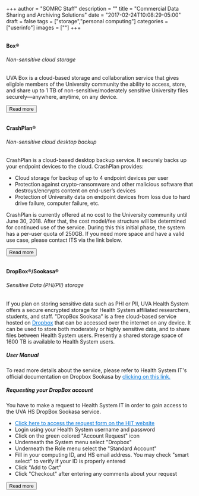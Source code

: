 +++
author = "SOMRC Staff"
description = ""
title = "Commercial Data Sharing and Archiving Solutions"
date = "2017-02-24T10:08:29-05:00"
draft = false
tags = ["storage","personal computing"]
categories = ["userinfo"]
images = [""]
+++


<div class="card-group" style="margin-top:2rem;">
  <div class="card">
  	<div class="card-block">
    	<h4 class="card-title">Box&reg;</h4>
	    <h6 class="card-subtitle mb-2 text-muted">Non-sensitive cloud storage</h6>
    	<p class="card-text">
    		UVA Box is a cloud-based storage and collaboration service that gives eligible members of the University community the ability to access, store, and share up to 1 TB of non-sensitive/moderately sensitive University files securely—anywhere, anytime, on any device.
    	</p>
    	<a href="http://its.virginia.edu/box/" class="card-link"><button class="btn btn-warning">Read more</button></a>
  	</div>
	
</div>
<div class="card-group" style="margin-top:2rem;">
  <div class="card">
  	<div class="card-block">
    	<h4 class="card-title">CrashPlan&reg;</h4>
    	<h6 class="card-subtitle mb-2 text-muted">Non-sensitive cloud desktop backup</h6>
    	<p class="card-text">
    		CrashPlan is a cloud-based desktop backup service. It securely backs up your endpoint devices to the cloud. CrashPlan provides:
    	</p>
    	<p class="card-text">
    		<ul>
			<li>Cloud storage for backup of up to 4 endpoint devices per user</li>
			<li>Protection against crypto-ransomware and other malicious software that destroys/encrypts content on end-user’s devices</li>
			<li>Protection of University data on endpoint devices from loss due to hard drive failure, computer failure, etc.</li>
			</ul>
		</p>
		<p class="card-text">
			CrashPlan is currently offered at no cost to the University community until June 30, 2018. After that, the cost model/fee structure will be determined for continued use of the service. During this this initial phase, the system has a per-user quota of 250GB. If you need more space and have a valid use case, please contact ITS via the link below.
    	</p>
    	<a href="http://its.virginia.edu/crashplan/" class="card-link"><button class="btn btn-warning">Read more</button></a>
  	</div>
	</div>
</div>

<div class="card-group" style="margin-top:2rem;">
  <div class="card">
  	<div class="card-block">
    	<h4 class="card-title">DropBox&reg;/Sookasa&reg;</h4>
    	<h6 class="card-subtitle mb-2 text-muted">Sensitive Data (PHI/PII) storage</h6>
    	<p class="card-text">
    		If you plan on storing sensitive data such as PHI or PII, UVA Health System offers a secure encrypted storage for Health System affiliated researchers, students, and staff. "DropBox Sookasa" is a free cloud-based service hosted on <a href="https://www.dropbox.com/business" style="color: #0275d8">Dropbox</a> that can be accessed over the internet on any device. It can be used to store both moderately or highly sensitive data, and to share files between Health System users. Presently a shared storage space of 1600 TB is available to Health System users. 
    	</p>
    	<p class="card-text">
    		<h5 class="card-subtitle mb-2 text-muted">User Manual</h5>
    		To read more details about the service, please refer to Health System IT's official documentation on Dropbox Sookasa by
    		<a href="http://hit.healthsystem.virginia.edu/index.cfm/departments/security/guides-tools-and-forms/dropbox-guide/" style="color: #0275d8">clicking on this link.</a>
    	</p>
    	<h5 class="card-subtitle mb-2 text-muted">Requesting your DropBox account</h5>
    	<p class="card-text">
    		You have to make a request to Health System IT in order to gain access to the UVA HS DropBox Sookasa service. 
    		<ul>
			<li><a href="https://www.healthsystem.virginia.edu/alive/computing/forms/Security/OAR2/AccessRequest.cfm?" style="color: #0275d8">Click here to access the request form on the HIT website</a></li>
			<li>Login using your Health System username and password</li>
			<li>Click on the green colored "Account Request" icon</li>
			<li>Underneath the System menu select "Dropbox"</li>
			<li>Underneath the Role menu select the "Standard Account"</li>
			<li>Fill in your computing ID, and HS email address. You may check "smart select" to verify if your ID is properly entered</li>
			<li>Click "Add to Cart"</li>
			<li>Click "Checkout" after entering any comments about your request</li>
    		</ul>
    	</p>
    	<a href="https://med.virginia.edu/med-ed-tech/for-students/general-tech/secure-storage/" class="card-link"><button class="btn btn-warning">Read more</button></a>
  	</div>
	</div>
</div>